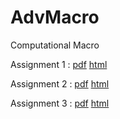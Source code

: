 # AdvMacro
Computational Macro

Assignment 1 : [pdf](https://github.com/py-r-hans/AdvMacro/blob/master/Assignment-1.pdf) [html](https://rawcdn.githack.com/py-r-hans/AdvMacro/1dae33c026e71c6805b37ff5289fd2a1935afdf3/Assignment-1.html)

Assignment 2 : [pdf](https://github.com/hans-mtz/AdvMacro/blob/master/Assignment2.pdf) [html](https://rawcdn.githack.com/hans-mtz/AdvMacro/52d42574ccd9a147e89edf8a2bd8d91b8a4c57d2/Assignment2.html)

Assignment 3 : [pdf](https://github.com/hans-mtz/AdvMacro/blob/master/Assignment3.pdf) [html](https://rawcdn.githack.com/hans-mtz/AdvMacro/36916661633d13917d5cc7df46c33bd5987def86/Assignment3.html)
